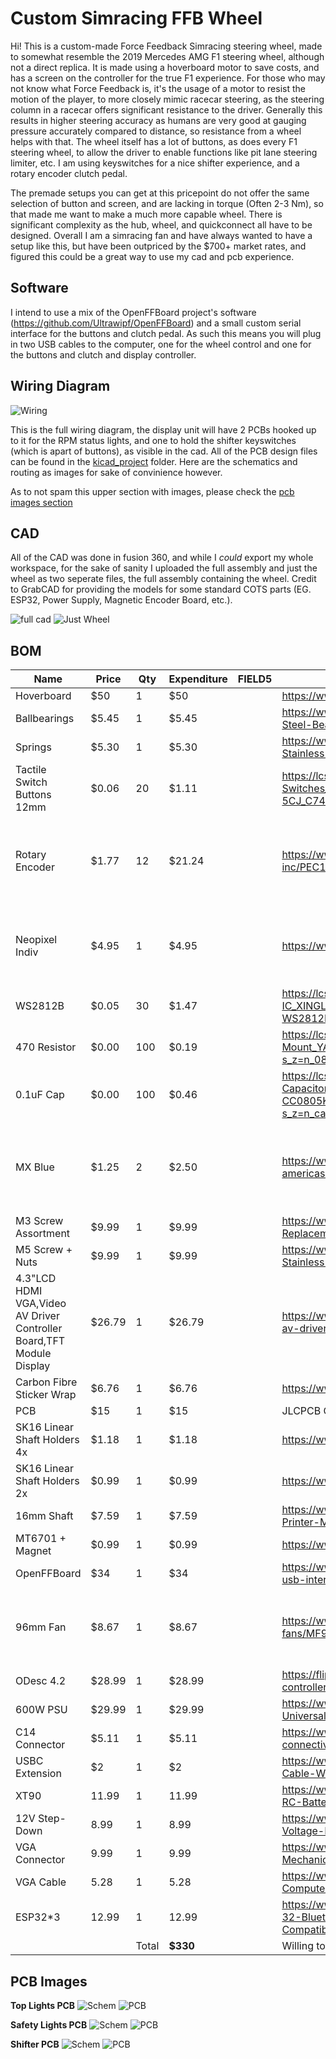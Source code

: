 # Custom Simracing FFB Wheel

Hi! This is a custom-made Force Feedback Simracing steering wheel, made to somewhat resemble the 2019 Mercedes AMG F1 steering wheel, although not a direct replica. It is made using a hoverboard motor to save costs, and has a screen on the controller for the true F1 experience. For those who may not know what Force Feedback is, it's the usage of a motor to resist the motion of the player, to more closely mimic racecar steering, as the steering column in a racecar offers significant resistance to the driver. Generally this results in higher steering accuracy as humans are very good at gauging pressure accurately compared to distance, so resistance from a wheel helps with that. The wheel itself has a lot of buttons, as does every F1 steering wheel, to allow the driver to enable functions like pit lane steering limiter, etc. I am using keyswitches for a nice shifter experience, and a rotary encoder clutch pedal.

The premade setups you can get at this pricepoint do not offer the same selection of button and screen, and are lacking in torque (Often 2-3 Nm), so that made me want to make a much more capable wheel. There is significant complexity as the hub, wheel, and quickconnect all have to be designed. Overall I am a simracing fan and have always wanted to have a setup like this, but have been outpriced by the $700+ market rates, and figured this could be a great way to use my cad and pcb experience.

## Software

I intend to use a mix of the OpenFFBoard project's software (https://github.com/Ultrawipf/OpenFFBoard) and a small custom serial interface for the buttons and clutch pedal. As such this means you will plug in two USB cables to the computer, one for the wheel control and one for the buttons and clutch and display controller.

## Wiring Diagram


![Wiring](./drawings/wiring.svg)

This is the full wiring diagram, the display unit will have 2 PCBs hooked up to it for the RPM status lights, and one to hold the shifter keyswitches (which is apart of buttons), as visible in the cad. All of the PCB design files can be found in the [kicad_project](./kicad_project/) folder. Here are the schematics and routing as images for sake of convinience however.

As to not spam this upper section with images, please check the [pcb images section](#pcb-images)


## CAD

All of the CAD was done in fusion 360, and while I *could* export my whole workspace, for the sake of sanity I uploaded the full assembly and just the wheel as two seperate files, the full assembly containing the wheel. Credit to GrabCAD for providing the models for some standard COTS parts (EG. ESP32, Power Supply, Magnetic Encoder Board, etc.).

![full cad](./images/cadshowcase/fullcad.png)
![Just Wheel](./images/cadshowcase/justwheel.png)


## BOM


|Name                                                                |Price |Qty  |Expenditure|FIELD5|Link                                                                                                                                             |Notes:                                                |
|--------------------------------------------------------------------|------|-----|-----------|------|-------------------------------------------------------------------------------------------------------------------------------------------------|------------------------------------------------------|
|Hoverboard                                                          |$50   |1    |$50        |      |https://www.ebay.com/itm/316843156432                                                                                                            |                                                      |
|Ballbearings                                                        |$5.45 |1    |$5.45      |      |https://www.amazon.com/0-236-Precision-Chrome-Steel-Bearing/dp/B07L8MLK2N/                                                                       |                                                      |
|Springs                                                             |$5.30 |1    |$5.30      |      |https://www.amazon.com/uxcell-Compression-Spring-Stainless-Length/dp/B0C33CQ5LN/                                                                 |                                                      |
|Tactile Switch Buttons 12mm                                         |$0.06 |20   |$1.11      |      |https://lcsc.com/product-detail/Tactile-Switches_Megastar-ZX-QC1212-7-5CJ_C7470190.html?s_z=n_12mm%2520button                                    |                                                      |
|Rotary Encoder                                                      |$1.77 |12   |$21.24     |      |https://www.digikey.com/en/products/detail/bourns-inc/PEC11R-4225F-S0024/4499659                                                                 |Not in stock on LCSC, no similar models instock either|
|Neopixel Indiv                                                      |$4.95 |1    |$4.95      |      |https://www.adafruit.com/product/1938                                                                                                            |Only adafruit has in stock and/or sells :(            |
|WS2812B                                                             |$0.05 |30   |$1.47      |      |https://lcsc.com/product-detail/RGB-LEDs-Built-in-IC_XINGLIGHT-XL-5050RGBC-WS2812B_C2843785.html?s_z=n_ws2812b                                   |                                                      |
|470 Resistor                                                        |$0.00 |100  |$0.19      |      |https://lcsc.com/product-detail/Chip-Resistor-Surface-Mount_YAGEO-RC0805FR-0710KL_C84376.html?s_z=n_0805%2520470%2520ohm                         |                                                      |
|0.1uF Cap                                                           |$0.00 |100  |$0.46      |      |https://lcsc.com/product-detail/Multilayer-Ceramic-Capacitors-MLCC-SMD-SMT_YAGEO-CC0805KRX7R9BB104_C49678.html?s_z=n_capacitor%25200805%25200.1uF|                                                      |
|MX Blue                                                             |$1.25 |2    |$2.50      |      |https://www.digikey.com/en/products/detail/cherry-americas-llc/MX1A-E1NN/40084                                                                   |Not in stock on LCSC, no similar models instock either|
|M3 Screw Assortment                                                 |$9.99 |1    |$9.99      |      |https://www.amazon.com/Assortment-Stainless-Replacement-Machine-Fastener/dp/B0BMQFHDBH/                                                          |                                                      |
|M5 Screw + Nuts                                                     |$9.99 |1    |$9.99      |      |https://www.amazon.com/Assortment-Machine-Stainless-Washers-Threaded/dp/B0DFWW9DZK/                                                              |                                                      |
|4.3"LCD HDMI VGA,Video AV Driver Controller Board,TFT Module Display|$26.79|1    |$26.79     |      |https://www.buydisplay.com/4-3-lcd-hdmi-vga-video-av-driver-controller-board-tft-module-display                                                  |                                                      |
|Carbon Fibre Sticker Wrap                                           |$6.76 |1    |$6.76      |      |https://www.aliexpress.us/item/2251832843233677.html                                                                                             |                                                      |
|PCB                                                                 |$15   |1    |$15        |      |JLCPCB Cart                                                                                                                                      |                                                      |
|SK16 Linear Shaft Holders 4x                                        |$1.18 |1    |$1.18      |      |https://www.aliexpress.us/item/2255801037008492.html                                                                                             |                                                      |
|SK16 Linear Shaft Holders 2x                                        |$0.99 |1    |$0.99      |      |https://www.aliexpress.us/item/3256803971216207.html                                                                                             |                                                      |
|16mm Shaft                                                          |$7.59 |1    |$7.59      |      |https://www.amazon.com/uxcell-Linear-Hardened-Printer-Machine/dp/B0F32ZJCFC                                                                      |                                                      |
|MT6701 + Magnet                                                     |$0.99 |1    |$0.99      |      |https://www.aliexpress.us/item/3256808951558543.html                                                                                             |                                                      |
|OpenFFBoard                                                         |$34   |1    |$34        |      |https://www.elecrow.com/open-ffboard-stm32f407-usb-interface-only.html                                                                           |                                                      |
|96mm Fan                                                            |$8.67 |1    |$8.67      |      |https://www.digikey.com/en/products/detail/sunon-fans/MF92252V2-1000U-A99/7652235                                                                |Much to my awe, digikey has it for the cheapest?      |
|ODesc 4.2                                                           |$28.99|1    |$28.99     |      |https://flipsky.net/products/odesc-v4-2-24v-56v-controller                                                                                       |                                                      |
|600W PSU                                                            |$29.99|1    |$29.99     |      |https://www.amazon.com/BOSYTRO-Switching-Universal-Regulated-Security/dp/B0C53SLDM9/                                                             |                                                      |
|C14 Connector                                                       |$5.11 |1    |$5.11      |      |https://www.digikey.com/en/products/detail/te-connectivity-corcom-filters/1-6609987-4/1306112                                                    |                                                      |
|USBC Extension                                                      |$2    |1    |$2         |      |https://www.walmart.com/ip/onn-USB-C-Extension-Cable-White-6/153042914                                                                           |                                                      |
|XT90                                                                |11.99 |1    |11.99      |      |https://www.amazon.com/Female-Connector-Silicon-RC-Battery/dp/B08L3RS5HP/                                                                        |                                                      |
|12V Step-Down                                                       |8.99  |1    |8.99       |      |https://www.amazon.com/VOLRANTISE-Converter-Voltage-Regulator-Transformer/dp/B09WZ5WH8H?th=1                                                     |                                                      |
|VGA Connector                                                       |9.99  |1    |9.99       |      |https://www.amazon.com/uxcell-Connector-Terminal-Mechanical-Equipment/dp/B07LCM71MY/                                                             |                                                      |
|VGA Cable                                                           |5.28  |1    |5.28       |      |https://www.amazon.com/Pasow-Monitor-Cable-Computer-Projector/dp/B08B64KM93/                                                                     |                                                      |
|ESP32*3                                                               |12.99 |1    |12.99      |      |https://www.amazon.com/Development-ESP-WROOM-32-Bluetooth-Microcontroller-Compatible/dp/B0DSZTZKLM/                                              |                                                      |
|                                                                    |      |Total|**$330**       |      |Willing to incur any extra expense to myself                                                                                                     |                                                      |


## PCB Images

**Top Lights PCB**
![Schem](./images/pcb/topstrip_schem.png) 
![PCB](./images/pcb/topstrip_pcb.png)


**Safety Lights PCB**
![Schem](./images/pcb/safety_light_schem.png) 
![PCB](./images/pcb/safety_light_pcb.png)

**Shifter PCB**
![Schem](./images/pcb/shifter_schem.png) 
![PCB](./images/pcb/shifter_pcb.png)
